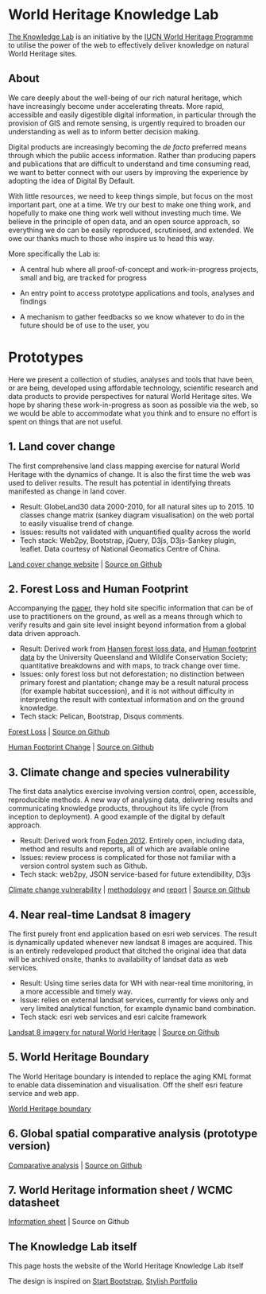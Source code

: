 # World Heritage Knowledge Lab

[The Knowledge Lab](https://yichuans.github.io/wh-knowledge-lab/) is an initiative by the [IUCN World Heritage Programme](https://www.iucn.org/theme/world-heritage/) to utilise the power of the web to effectively deliver knowledge on natural World Heritage sites. 

## About

We care deeply about the well-being of our rich natural heritage, which have increasingly become under accelerating threats. More rapid, accessible and easily digestible digital information, in particular through the provision of GIS and remote sensing, is urgently required to broaden our understanding as well as to inform better decision making. 

Digital products are increasingly becoming the *de facto* preferred means through which the public access information. Rather than producing papers and publications that are difficult to understand and time consuming read, we want to better connect with our users by improving the experience by adopting the idea of Digital By Default.

With little resources, we need to keep things simple, but focus on the most important part, one at a time. We try our best to make one thing work, and hopefully to make one thing work well without investing much time. We believe in the principle of open data, and an open source approach, so everything we do can be easily reproduced, scrutinised, and extended. We owe our thanks much to those who inspire us to head this way.

More specifically the Lab is:

- A central hub where all proof-of-concept and work-in-progress projects, small and big, are tracked for progress

- An entry point to access prototype applications and tools, analyses and findings

- A mechanism to gather feedbacks so we know whatever to do in the future should be of use to the user, you

# Prototypes

Here we present a collection of studies, analyses and tools that have been, or are being, developed using affordable technology, scientific research and data products to provide perspectives for natural World Heritage sites. We hope by sharing these work-in-progress as soon as possible via the web, so we would be able to accommodate what you think and to ensure no effort is spent on things that are not useful.

## 1. Land cover change

The first comprehensive land class mapping exercise for natural World Heritage with the dynamics of change. It is also the first time the web was used to deliver results. The result has potential in identifying threats manifested as change in land cover. 

- Result: GlobeLand30 data 2000-2010, for all natural sites up to 2015. 10 classes change matrix (sankey diagram visualisation) on the web portal to easily visualise trend of change.
- Issues: results not validated with unquantified quality across the world
- Tech stack: Web2py, Bootstrap, jQuery, D3js, D3js-Sankey plugin, leaflet. Data courtesy of National Geomatics Centre of China.

[Land cover change website](http://wh-app.yichuans.me/wh_app/landcover) | [Source on Github](https://github.com/Yichuans/World_Heritage_apps)

## 2. Forest Loss and Human Footprint

Accompanying the [paper](http://www.sciencedirect.com/science/article/pii/S0006320716310138), they hold site specific information that can be of use to practitioners on the ground, as well as a means through which to verify results and gain site level insight beyond information from a global data driven approach.

- Result: Derived work from [Hansen forest loss data](http://data.globalforestwatch.org/datasets/63f9425c45404c36a23495ed7bef1314), and [Human footprint data](http://wcshumanfootprint.org/) by the University Queensland and Wildlife Conservation Society; quantitative breakdowns and with maps, to track change over time.
- Issues: only forest loss but not deforestation; no distinction between primary forest and plantation; change may be a result natural process (for example habitat succession), and it is not without difficulty in interpreting the result with contextual information and on the ground knowledge.
- Tech stack: Pelican, Bootstrap, Disqus comments.

[Forest Loss](http://forest-loss.yichuans.me/output/) | [Source on Github](https://github.com/Yichuans/forest-loss)

[Human Footprint Change](http://human-footprint.yichuans.me/output/) | [Source on Github](https://github.com/Yichuans/human-footprint)

## 3. Climate change and species vulnerability

The first data analytics exercise involving version control, open, accessible, reproducible methods. A new way of analysing data, delivering results and communicating knowledge products, throughout its life cycle (from inception to deployment). A good example of the digital by default approach.

- Result: Derived work from [Foden 2012](http://journals.plos.org/plosone/article?id=10.1371/journal.pone.0065427). Entirely open, including data, method and results and reports, all of which are available online
- Issues: review process is complicated for those not familiar with a version control system such as Github.
- Tech stack: web2py, JSON service-based for future extendibility, D3js

[Climate change vulnerability](http://wh-app.yichuans.me/ccv) | [methodology](http://nbviewer.jupyter.org/github/Yichuans/climate-vulnerable-wh/blob/master/workspace.ipynb) and [report](http://nbviewer.jupyter.org/github/Yichuans/climate-vulnerable-wh/blob/master/report.ipynb) | [Source on Github](https://github.com/Yichuans/climate-vulnerable-wh)

## 4. Near real-time Landsat 8 imagery 

The first purely front end application based on esri web services. The result is dynamically updated whenever new landsat 8 images are acquired. This is an entirely redeveloped product that ditched the original idea that data will be archived onsite, thanks to availability of landsat data as web services.

- Result: Using time series data for WH with near-real time monitoring, in a more accessible and timely way.
- Issue: relies on external landsat services, currently for views only and very limited analytical function, for example dynamic band combination.
- Tech stack: esri web services and esri calcite framework

[Landsat 8 imagery for natural World Heritage](http://wh-app.yichuans.me/landsat) | [Source on Github](https://github.com/Yichuans/landsat)

## 5. World Heritage Boundary
The World Heritage boundary is intended to replace the aging KML format to enable data dissemination and visualisation. Off the shelf esri feature service and web app.

[World Heritage boundary](http://wcmc.io/3f3e)

## 6. Global spatial comparative analysis (prototype version)

[Comparative analysis](http://whca.yichuans.me/) | [Source on Github](https://github.com/Yichuans/comparative-analysis-online)

## 7. World Heritage information sheet / WCMC datasheet

[Information sheet](http://52.16.74.158/wh_app/default/wh_html_bs2/191) | Source on Github


## The Knowledge Lab itself

This page hosts the website of the World Heritage Knowledge Lab itself

The design is inspired on [Start Bootstrap](http://startbootstrap.com/), [Stylish Portfolio](http://startbootstrap.com/template-overviews/stylish-portfolio/)